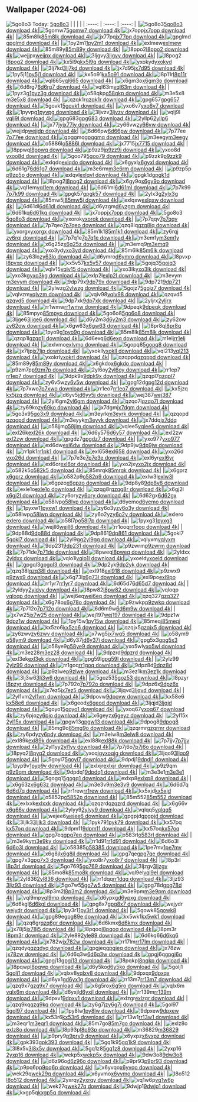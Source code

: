 ## Wallpaper (2024-06)
![5go8o3](https://w.wallhaven.cc/full/5g/wallhaven-5go8o3.png) Today: [5go8o3](https://th.wallhaven.cc/small/5g/5go8o3.jpg)
|      |      |      |
| :----: | :----: | :----: |
|![5go8o3](https://th.wallhaven.cc/small/5g/5go8o3.jpg)[5go8o3 download 4k](https://wallhaven.cc/w/5go8o3)|![5gomw7](https://th.wallhaven.cc/small/5g/5gomw7.jpg)[5gomw7 download 4k](https://wallhaven.cc/w/5gomw7)|![jx7opp](https://th.wallhaven.cc/small/jx/jx7opp.jpg)[jx7opp download 4k](https://wallhaven.cc/w/jx7opp)|
|![85m8lk](https://th.wallhaven.cc/small/85/85m8lk.jpg)[85m8lk download 4k](https://wallhaven.cc/w/85m8lk)|![jx77pq](https://th.wallhaven.cc/small/jx/jx77pq.jpg)[jx77pq download 4k](https://wallhaven.cc/w/jx77pq)|![gpglmd](https://th.wallhaven.cc/small/gp/gpglmd.jpg)[gpglmd download 4k](https://wallhaven.cc/w/gpglmd)|
|![1py2m1](https://th.wallhaven.cc/small/1p/1py2m1.jpg)[1py2m1 download 4k](https://wallhaven.cc/w/1py2m1)|![exlmew](https://th.wallhaven.cc/small/ex/exlmew.jpg)[exlmew download 4k](https://wallhaven.cc/w/exlmew)|![85m89y](https://th.wallhaven.cc/small/85/85m89y.jpg)[85m89y download 4k](https://wallhaven.cc/w/85m89y)|
|![l8ppo2](https://th.wallhaven.cc/small/l8/l8ppo2.jpg)[l8ppo2 download 4k](https://wallhaven.cc/w/l8ppo2)|![wejjpx](https://th.wallhaven.cc/small/we/wejjpx.jpg)[wejjpx download 4k](https://wallhaven.cc/w/wejjpx)|![3ljgvy](https://th.wallhaven.cc/small/3l/3ljgvy.jpg)[3ljgvy download 4k](https://wallhaven.cc/w/3ljgvy)|
|![l8pog2](https://th.wallhaven.cc/small/l8/l8pog2.jpg)[l8pog2 download 4k](https://wallhaven.cc/w/l8pog2)|![kx5l9q](https://th.wallhaven.cc/small/kx/kx5l9q.jpg)[kx5l9q download 4k](https://wallhaven.cc/w/kx5l9q)|![yxokyd](https://th.wallhaven.cc/small/yx/yxokyd.jpg)[yxokyd download 4k](https://wallhaven.cc/w/yxokyd)|
|![3lj7kd](https://th.wallhaven.cc/small/3l/3lj7kd.jpg)[3lj7kd download 4k](https://wallhaven.cc/w/3lj7kd)|![jx7d95](https://th.wallhaven.cc/small/jx/jx7d95.jpg)[jx7d95 download 4k](https://wallhaven.cc/w/jx7d95)|![1py5j1](https://th.wallhaven.cc/small/1p/1py5j1.jpg)[1py5j1 download 4k](https://wallhaven.cc/w/1py5j1)|
|![kx5o91](https://th.wallhaven.cc/small/kx/kx5o91.jpg)[kx5o91 download 4k](https://wallhaven.cc/w/kx5o91)|![l8p11r](https://th.wallhaven.cc/small/l8/l8p11r.jpg)[l8p11r download 4k](https://wallhaven.cc/w/l8p11r)|![vql665](https://th.wallhaven.cc/small/vq/vql665.jpg)[vql665 download 4k](https://wallhaven.cc/w/vql665)|
|![x6gm3o](https://th.wallhaven.cc/small/x6/x6gm3o.jpg)[x6gm3o download 4k](https://wallhaven.cc/w/x6gm3o)|![6d6rg7](https://th.wallhaven.cc/small/6d/6d6rg7.jpg)[6d6rg7 download 4k](https://wallhaven.cc/w/6d6rg7)|![vql63m](https://th.wallhaven.cc/small/vq/vql63m.jpg)[vql63m download 4k](https://wallhaven.cc/w/vql63m)|
|![1pyz3g](https://th.wallhaven.cc/small/1p/1pyz3g.jpg)[1pyz3g download 4k](https://wallhaven.cc/w/1pyz3g)|![o58qkp](https://th.wallhaven.cc/small/o5/o58qkp.jpg)[o58qkp download 4k](https://wallhaven.cc/w/o58qkp)|![m3e5x8](https://th.wallhaven.cc/small/m3/m3e5x8.jpg)[m3e5x8 download 4k](https://wallhaven.cc/w/m3e5x8)|
|![qzqk1r](https://th.wallhaven.cc/small/qz/qzqk1r.jpg)[qzqk1r download 4k](https://wallhaven.cc/w/qzqk1r)|![gpg657](https://th.wallhaven.cc/small/gp/gpg657.jpg)[gpg657 download 4k](https://wallhaven.cc/w/gpg657)|![5govk1](https://th.wallhaven.cc/small/5g/5govk1.jpg)[5govk1 download 4k](https://wallhaven.cc/w/5govk1)|
|![yxo6v7](https://th.wallhaven.cc/small/yx/yxo6v7.jpg)[yxo6v7 download 4k](https://wallhaven.cc/w/yxo6v7)|![1pyvpg](https://th.wallhaven.cc/small/1p/1pyvpg.jpg)[1pyvpg download 4k](https://wallhaven.cc/w/1pyvpg)|![3ljvzv](https://th.wallhaven.cc/small/3l/3ljvzv.jpg)[3ljvzv download 4k](https://wallhaven.cc/w/3ljvzv)|
|![vqlj9l](https://th.wallhaven.cc/small/vq/vqlj9l.jpg)[vqlj9l download 4k](https://wallhaven.cc/w/vqlj9l)|![gpg683](https://th.wallhaven.cc/small/gp/gpg683.jpg)[gpg683 download 4k](https://wallhaven.cc/w/gpg683)|![2yllp6](https://th.wallhaven.cc/small/2y/2yllp6.jpg)[2yllp6 download 4k](https://wallhaven.cc/w/2yllp6)|
|![jx77jy](https://th.wallhaven.cc/small/jx/jx77jy.jpg)[jx77jy download 4k](https://wallhaven.cc/w/jx77jy)|![zy66vw](https://th.wallhaven.cc/small/zy/zy66vw.jpg)[zy66vw download 4k](https://wallhaven.cc/w/zy66vw)|![wejjdp](https://th.wallhaven.cc/small/we/wejjdp.jpg)[wejjdp download 4k](https://wallhaven.cc/w/wejjdp)|
|![6d66pw](https://th.wallhaven.cc/small/6d/6d66pw.jpg)[6d66pw download 4k](https://wallhaven.cc/w/6d66pw)|![7p77ee](https://th.wallhaven.cc/small/7p/7p77ee.jpg)[7p77ee download 4k](https://wallhaven.cc/w/7p77ee)|![gpggmq](https://th.wallhaven.cc/small/gp/gpggmq.jpg)[gpggmq download 4k](https://wallhaven.cc/w/gpggmq)|
|![m3eegy](https://th.wallhaven.cc/small/m3/m3eegy.jpg)[m3eegy download 4k](https://wallhaven.cc/w/m3eegy)|![o5886l](https://th.wallhaven.cc/small/o5/o5886l.jpg)[o5886l download 4k](https://wallhaven.cc/w/o5886l)|![jx7715](https://th.wallhaven.cc/small/jx/jx7715.jpg)[jx7715 download 4k](https://wallhaven.cc/w/jx7715)|
|![l8ppwq](https://th.wallhaven.cc/small/l8/l8ppwq.jpg)[l8ppwq download 4k](https://wallhaven.cc/w/l8ppwq)|![p9zz9j](https://th.wallhaven.cc/small/p9/p9zz9j.jpg)[p9zz9j download 4k](https://wallhaven.cc/w/p9zz9j)|![yxoo8d](https://th.wallhaven.cc/small/yx/yxoo8d.jpg)[yxoo8d download 4k](https://wallhaven.cc/w/yxoo8d)|
|![5goo79](https://th.wallhaven.cc/small/5g/5goo79.jpg)[5goo79 download 4k](https://wallhaven.cc/w/5goo79)|![p9zzk9](https://th.wallhaven.cc/small/p9/p9zzk9.jpg)[p9zzk9 download 4k](https://wallhaven.cc/w/p9zzk9)|![exlqdo](https://th.wallhaven.cc/small/ex/exlqdo.jpg)[exlqdo download 4k](https://wallhaven.cc/w/exlqdo)|
|![x6gyxl](https://th.wallhaven.cc/small/x6/x6gyxl.jpg)[x6gyxl download 4k](https://wallhaven.cc/w/x6gyxl)|![6d61g7](https://th.wallhaven.cc/small/6d/6d61g7.jpg)[6d61g7 download 4k](https://wallhaven.cc/w/6d61g7)|![m3e6rm](https://th.wallhaven.cc/small/m3/m3e6rm.jpg)[m3e6rm download 4k](https://wallhaven.cc/w/m3e6rm)|
|![p9zp5p](https://th.wallhaven.cc/small/p9/p9zp5p.jpg)[p9zp5p download 4k](https://wallhaven.cc/w/p9zp5p)|![exlqvl](https://th.wallhaven.cc/small/ex/exlqvl.jpg)[exlqvl download 4k](https://wallhaven.cc/w/exlqvl)|![gpgk1d](https://th.wallhaven.cc/small/gp/gpgk1d.jpg)[gpgk1d download 4k](https://wallhaven.cc/w/gpgk1d)|
|![l8pog2](https://th.wallhaven.cc/small/l8/l8pog2.jpg)[l8pog2 download 4k](https://wallhaven.cc/w/l8pog2)|![x6gy9o](https://th.wallhaven.cc/small/x6/x6gy9o.jpg)[x6gy9o download 4k](https://wallhaven.cc/w/x6gy9o)|![vql1em](https://th.wallhaven.cc/small/vq/vql1em.jpg)[vql1em download 4k](https://wallhaven.cc/w/vql1em)|
|![6d61ml](https://th.wallhaven.cc/small/6d/6d61ml.jpg)[6d61ml download 4k](https://wallhaven.cc/w/6d61ml)|![7p7k99](https://th.wallhaven.cc/small/7p/7p7k99.jpg)[7p7k99 download 4k](https://wallhaven.cc/w/7p7k99)|![gpgk57](https://th.wallhaven.cc/small/gp/gpgk57.jpg)[gpgk57 download 4k](https://wallhaven.cc/w/gpgk57)|
|![2ylx3g](https://th.wallhaven.cc/small/2y/2ylx3g.jpg)[2ylx3g download 4k](https://wallhaven.cc/w/2ylx3g)|![85mw5j](https://th.wallhaven.cc/small/85/85mw5j.jpg)[85mw5j download 4k](https://wallhaven.cc/w/85mw5j)|![exlqxw](https://th.wallhaven.cc/small/ex/exlqxw.jpg)[exlqxw download 4k](https://wallhaven.cc/w/exlqxw)|
|![6d61dl](https://th.wallhaven.cc/small/6d/6d61dl.jpg)[6d61dl download 4k](https://wallhaven.cc/w/6d61dl)|![d6yzgm](https://th.wallhaven.cc/small/d6/d6yzgm.jpg)[d6yzgm download 4k](https://wallhaven.cc/w/d6yzgm)|![6d61kq](https://th.wallhaven.cc/small/6d/6d61kq.jpg)[6d61kq download 4k](https://wallhaven.cc/w/6d61kq)|
|![jx7opp](https://th.wallhaven.cc/small/jx/jx7opp.jpg)[jx7opp download 4k](https://wallhaven.cc/w/jx7opp)|![5go8o3](https://th.wallhaven.cc/small/5g/5go8o3.jpg)[5go8o3 download 4k](https://wallhaven.cc/w/5go8o3)|![yxorok](https://th.wallhaven.cc/small/yx/yxorok.jpg)[yxorok download 4k](https://wallhaven.cc/w/yxorok)|
|![7p7qqv](https://th.wallhaven.cc/small/7p/7p7qqv.jpg)[7p7qqv download 4k](https://wallhaven.cc/w/7p7qqv)|![7p7qeo](https://th.wallhaven.cc/small/7p/7p7qeo.jpg)[7p7qeo download 4k](https://wallhaven.cc/w/7p7qeo)|![qzq8lq](https://th.wallhaven.cc/small/qz/qzq8lq.jpg)[qzq8lq download 4k](https://wallhaven.cc/w/qzq8lq)|
|![yxorgx](https://th.wallhaven.cc/small/yx/yxorgx.jpg)[yxorgx download 4k](https://wallhaven.cc/w/yxorgx)|![85m1k1](https://th.wallhaven.cc/small/85/85m1k1.jpg)[85m1k1 download 4k](https://wallhaven.cc/w/85m1k1)|![zy6rqj](https://th.wallhaven.cc/small/zy/zy6rqj.jpg)[zy6rqj download 4k](https://wallhaven.cc/w/zy6rqj)|
|![7p7q1e](https://th.wallhaven.cc/small/7p/7p7q1e.jpg)[7p7q1e download 4k](https://wallhaven.cc/w/7p7q1e)|![m3em1y](https://th.wallhaven.cc/small/m3/m3em1y.jpg)[m3em1y download 4k](https://wallhaven.cc/w/m3em1y)|![x6g25z](https://th.wallhaven.cc/small/x6/x6g25z.jpg)[x6g25z download 4k](https://wallhaven.cc/w/x6g25z)|
|![m3emq9](https://th.wallhaven.cc/small/m3/m3emq9.jpg)[m3emq9 download 4k](https://wallhaven.cc/w/m3emq9)|![yxo3yd](https://th.wallhaven.cc/small/yx/yxo3yd.jpg)[yxo3yd download 4k](https://wallhaven.cc/w/yxo3yd)|![85m6lk](https://th.wallhaven.cc/small/85/85m6lk.jpg)[85m6lk download 4k](https://wallhaven.cc/w/85m6lk)|
|![zy63lo](https://th.wallhaven.cc/small/zy/zy63lo.jpg)[zy63lo download 4k](https://wallhaven.cc/w/zy63lo)|![d6ymro](https://th.wallhaven.cc/small/d6/d6ymro.jpg)[d6ymro download 4k](https://wallhaven.cc/w/d6ymro)|![l8pvxp](https://th.wallhaven.cc/small/l8/l8pvxp.jpg)[l8pvxp download 4k](https://wallhaven.cc/w/l8pvxp)|
|![kx5v57](https://th.wallhaven.cc/small/kx/kx5v57.jpg)[kx5v57 download 4k](https://wallhaven.cc/w/kx5v57)|![5gojq3](https://th.wallhaven.cc/small/5g/5gojq3.jpg)[5gojq3 download 4k](https://wallhaven.cc/w/5gojq3)|![vqlv15](https://th.wallhaven.cc/small/vq/vqlv15.jpg)[vqlv15 download 4k](https://wallhaven.cc/w/vqlv15)|
|![yxo3lk](https://th.wallhaven.cc/small/yx/yxo3lk.jpg)[yxo3lk download 4k](https://wallhaven.cc/w/yxo3lk)|![yxo3kg](https://th.wallhaven.cc/small/yx/yxo3kg.jpg)[yxo3kg download 4k](https://wallhaven.cc/w/yxo3kg)|![exlp2l](https://th.wallhaven.cc/small/ex/exlp2l.jpg)[exlp2l download 4k](https://wallhaven.cc/w/exlp2l)|
|![m3evym](https://th.wallhaven.cc/small/m3/m3evym.jpg)[m3evym download 4k](https://wallhaven.cc/w/m3evym)|![9dp79x](https://th.wallhaven.cc/small/9d/9dp79x.jpg)[9dp79x download 4k](https://wallhaven.cc/w/9dp79x)|![9dp721](https://th.wallhaven.cc/small/9d/9dp721.jpg)[9dp721 download 4k](https://wallhaven.cc/w/9dp721)|
|![2ylwzg](https://th.wallhaven.cc/small/2y/2ylwzg.jpg)[2ylwzg download 4k](https://wallhaven.cc/w/2ylwzg)|![5gojz7](https://th.wallhaven.cc/small/5g/5gojz7.jpg)[5gojz7 download 4k](https://wallhaven.cc/w/5gojz7)|![vqlvzm](https://th.wallhaven.cc/small/vq/vqlvzm.jpg)[vqlvzm download 4k](https://wallhaven.cc/w/vqlvzm)|
|![vqlv98](https://th.wallhaven.cc/small/vq/vqlv98.jpg)[vqlv98 download 4k](https://wallhaven.cc/w/vqlv98)|![qzqvd5](https://th.wallhaven.cc/small/qz/qzqvd5.jpg)[qzqvd5 download 4k](https://wallhaven.cc/w/qzqvd5)|![9dp7xk](https://th.wallhaven.cc/small/9d/9dp7xk.jpg)[9dp7xk download 4k](https://wallhaven.cc/w/9dp7xk)|
|![2yljrx](https://th.wallhaven.cc/small/2y/2yljrx.jpg)[2yljrx download 4k](https://wallhaven.cc/w/2yljrx)|![rr1wmw](https://th.wallhaven.cc/small/rr/rr1wmw.jpg)[rr1wmw download 4k](https://wallhaven.cc/w/rr1wmw)|![9dpeqk](https://th.wallhaven.cc/small/9d/9dpeqk.jpg)[9dpeqk download 4k](https://wallhaven.cc/w/9dpeqk)|
|![85mpyo](https://th.wallhaven.cc/small/85/85mpyo.jpg)[85mpyo download 4k](https://wallhaven.cc/w/85mpyo)|![5go6o8](https://th.wallhaven.cc/small/5g/5go6o8.jpg)[5go6o8 download 4k](https://wallhaven.cc/w/5go6o8)|![3ljge6](https://th.wallhaven.cc/small/3l/3ljge6.jpg)[3ljge6 download 4k](https://wallhaven.cc/w/3ljge6)|
|![d6y2m3](https://th.wallhaven.cc/small/d6/d6y2m3.jpg)[d6y2m3 download 4k](https://wallhaven.cc/w/d6y2m3)|![zy62ow](https://th.wallhaven.cc/small/zy/zy62ow.jpg)[zy62ow download 4k](https://wallhaven.cc/w/zy62ow)|![x6gw63](https://th.wallhaven.cc/small/x6/x6gw63.jpg)[x6gw63 download 4k](https://wallhaven.cc/w/x6gw63)|
|![l8pr8q](https://th.wallhaven.cc/small/l8/l8pr8q.jpg)[l8pr8q download 4k](https://wallhaven.cc/w/l8pr8q)|![1pyo9g](https://th.wallhaven.cc/small/1p/1pyo9g.jpg)[1pyo9g download 4k](https://wallhaven.cc/w/1pyo9g)|![85m8lk](https://th.wallhaven.cc/small/85/85m8lk.jpg)[85m8lk download 4k](https://wallhaven.cc/w/85m8lk)|
|![qzqp1l](https://th.wallhaven.cc/small/qz/qzqp1l.jpg)[qzqp1l download 4k](https://wallhaven.cc/w/qzqp1l)|![6d6exq](https://th.wallhaven.cc/small/6d/6d6exq.jpg)[6d6exq download 4k](https://wallhaven.cc/w/6d6exq)|![rr1elj](https://th.wallhaven.cc/small/rr/rr1elj.jpg)[rr1elj download 4k](https://wallhaven.cc/w/rr1elj)|
|![exlvmo](https://th.wallhaven.cc/small/ex/exlvmo.jpg)[exlvmo download 4k](https://wallhaven.cc/w/exlvmo)|![5gopq8](https://th.wallhaven.cc/small/5g/5gopq8.jpg)[5gopq8 download 4k](https://wallhaven.cc/w/5gopq8)|![jx7ljp](https://th.wallhaven.cc/small/jx/jx7ljp.jpg)[jx7ljp download 4k](https://wallhaven.cc/w/jx7ljp)|
|![yxokll](https://th.wallhaven.cc/small/yx/yxokll.jpg)[yxokll download 4k](https://wallhaven.cc/w/yxokll)|![vql213](https://th.wallhaven.cc/small/vq/vql213.jpg)[vql213 download 4k](https://wallhaven.cc/w/vql213)|![yxokrl](https://th.wallhaven.cc/small/yx/yxokrl.jpg)[yxokrl download 4k](https://wallhaven.cc/w/yxokrl)|
|![qzqppd](https://th.wallhaven.cc/small/qz/qzqppd.jpg)[qzqppd download 4k](https://wallhaven.cc/w/qzqppd)|![85m89y](https://th.wallhaven.cc/small/85/85m89y.jpg)[85m89y download 4k](https://wallhaven.cc/w/85m89y)|![x6gkdo](https://th.wallhaven.cc/small/x6/x6gkdo.jpg)[x6gkdo download 4k](https://wallhaven.cc/w/x6gkdo)|
|![p9zm7p](https://th.wallhaven.cc/small/p9/p9zm7p.jpg)[p9zm7p download 4k](https://wallhaven.cc/w/p9zm7p)|![2yl6oy](https://th.wallhaven.cc/small/2y/2yl6oy.jpg)[2yl6oy download 4k](https://wallhaven.cc/w/2yl6oy)|![rr1ep7](https://th.wallhaven.cc/small/rr/rr1ep7.jpg)[rr1ep7 download 4k](https://wallhaven.cc/w/rr1ep7)|
|![9dpk9x](https://th.wallhaven.cc/small/9d/9dpk9x.jpg)[9dpk9x download 4k](https://wallhaven.cc/w/9dpk9x)|![qzqpl7](https://th.wallhaven.cc/small/qz/qzqpl7.jpg)[qzqpl7 download 4k](https://wallhaven.cc/w/qzqpl7)|![zy6v5w](https://th.wallhaven.cc/small/zy/zy6v5w.jpg)[zy6v5w download 4k](https://wallhaven.cc/w/zy6v5w)|
|![gpg12d](https://th.wallhaven.cc/small/gp/gpg12d.jpg)[gpg12d download 4k](https://wallhaven.cc/w/gpg12d)|![7p7xwo](https://th.wallhaven.cc/small/7p/7p7xwo.jpg)[7p7xwo download 4k](https://wallhaven.cc/w/7p7xwo)|![rr1eo7](https://th.wallhaven.cc/small/rr/rr1eo7.jpg)[rr1eo7 download 4k](https://wallhaven.cc/w/rr1eo7)|
|![kx5jzq](https://th.wallhaven.cc/small/kx/kx5jzq.jpg)[kx5jzq download 4k](https://wallhaven.cc/w/kx5jzq)|![d6yv5j](https://th.wallhaven.cc/small/d6/d6yv5j.jpg)[d6yv5j download 4k](https://wallhaven.cc/w/d6yv5j)|![wej387](https://th.wallhaven.cc/small/we/wej387.jpg)[wej387 download 4k](https://wallhaven.cc/w/wej387)|
|![2yl6gm](https://th.wallhaven.cc/small/2y/2yl6gm.jpg)[2yl6gm download 4k](https://wallhaven.cc/w/2yl6gm)|![qzqo7l](https://th.wallhaven.cc/small/qz/qzqo7l.jpg)[qzqo7l download 4k](https://wallhaven.cc/w/qzqo7l)|![zy69ko](https://th.wallhaven.cc/small/zy/zy69ko.jpg)[zy69ko download 4k](https://wallhaven.cc/w/zy69ko)|
|![jx7dgm](https://th.wallhaven.cc/small/jx/jx7dgm.jpg)[jx7dgm download 4k](https://wallhaven.cc/w/jx7dgm)|![5go3x9](https://th.wallhaven.cc/small/5g/5go3x9.jpg)[5go3x9 download 4k](https://wallhaven.cc/w/5go3x9)|![m3eyrk](https://th.wallhaven.cc/small/m3/m3eyrk.jpg)[m3eyrk download 4k](https://wallhaven.cc/w/m3eyrk)|
|![qzqopd](https://th.wallhaven.cc/small/qz/qzqopd.jpg)[qzqopd download 4k](https://wallhaven.cc/w/qzqopd)|![m3eyyk](https://th.wallhaven.cc/small/m3/m3eyyk.jpg)[m3eyyk download 4k](https://wallhaven.cc/w/m3eyyk)|![jx7ddq](https://th.wallhaven.cc/small/jx/jx7ddq.jpg)[jx7ddq download 4k](https://wallhaven.cc/w/jx7ddq)|
|![o58jjm](https://th.wallhaven.cc/small/o5/o58jjm.jpg)[o58jjm download 4k](https://wallhaven.cc/w/o58jjm)|![vqlee5](https://th.wallhaven.cc/small/vq/vqlee5.jpg)[vqlee5 download 4k](https://wallhaven.cc/w/vqlee5)|![exl26k](https://th.wallhaven.cc/small/ex/exl26k.jpg)[exl26k download 4k](https://wallhaven.cc/w/exl26k)|
|![6d6y57](https://th.wallhaven.cc/small/6d/6d6y57.jpg)[6d6y57 download 4k](https://wallhaven.cc/w/6d6y57)|![exl2zw](https://th.wallhaven.cc/small/ex/exl2zw.jpg)[exl2zw download 4k](https://wallhaven.cc/w/exl2zw)|![gpgdz7](https://th.wallhaven.cc/small/gp/gpgdz7.jpg)[gpgdz7 download 4k](https://wallhaven.cc/w/gpgdz7)|
|![yxo977](https://th.wallhaven.cc/small/yx/yxo977.jpg)[yxo977 download 4k](https://wallhaven.cc/w/yxo977)|![exl6dw](https://th.wallhaven.cc/small/ex/exl6dw.jpg)[exl6dw download 4k](https://wallhaven.cc/w/exl6dw)|![9dp9jw](https://th.wallhaven.cc/small/9d/9dp9jw.jpg)[9dp9jw download 4k](https://wallhaven.cc/w/9dp9jw)|
|![rr1pk1](https://th.wallhaven.cc/small/rr/rr1pk1.jpg)[rr1pk1 download 4k](https://wallhaven.cc/w/rr1pk1)|![exl658](https://th.wallhaven.cc/small/ex/exl658.jpg)[exl658 download 4k](https://wallhaven.cc/w/exl658)|![yxo26d](https://th.wallhaven.cc/small/yx/yxo26d.jpg)[yxo26d download 4k](https://wallhaven.cc/w/yxo26d)|
|![7p7e3e](https://th.wallhaven.cc/small/7p/7p7e3e.jpg)[7p7e3e download 4k](https://wallhaven.cc/w/7p7e3e)|![exl6yr](https://th.wallhaven.cc/small/ex/exl6yr.jpg)[exl6yr download 4k](https://wallhaven.cc/w/exl6yr)|![exl6or](https://th.wallhaven.cc/small/ex/exl6or.jpg)[exl6or download 4k](https://wallhaven.cc/w/exl6or)|
|![yxo2jx](https://th.wallhaven.cc/small/yx/yxo2jx.jpg)[yxo2jx download 4k](https://wallhaven.cc/w/yxo2jx)|![o582k5](https://th.wallhaven.cc/small/o5/o582k5.jpg)[o582k5 download 4k](https://wallhaven.cc/w/o582k5)|![85mrqk](https://th.wallhaven.cc/small/85/85mrqk.jpg)[85mrqk download 4k](https://wallhaven.cc/w/85mrqk)|
|![x6gprz](https://th.wallhaven.cc/small/x6/x6gprz.jpg)[x6gprz download 4k](https://wallhaven.cc/w/x6gprz)|![o582p9](https://th.wallhaven.cc/small/o5/o582p9.jpg)[o582p9 download 4k](https://wallhaven.cc/w/o582p9)|![exlw3l](https://th.wallhaven.cc/small/ex/exlw3l.jpg)[exlw3l download 4k](https://wallhaven.cc/w/exlw3l)|
|![x6gpzo](https://th.wallhaven.cc/small/x6/x6gpzo.jpg)[x6gpzo download 4k](https://wallhaven.cc/w/x6gpzo)|![9dp8y8](https://th.wallhaven.cc/small/9d/9dp8y8.jpg)[9dp8y8 download 4k](https://wallhaven.cc/w/9dp8y8)|![exle1o](https://th.wallhaven.cc/small/ex/exle1o.jpg)[exle1o download 4k](https://wallhaven.cc/w/exle1o)|
|![qzqg8r](https://th.wallhaven.cc/small/qz/qzqg8r.jpg)[qzqg8r download 4k](https://wallhaven.cc/w/qzqg8r)|![x6gj2l](https://th.wallhaven.cc/small/x6/x6gj2l.jpg)[x6gj2l download 4k](https://wallhaven.cc/w/x6gj2l)|![zy6ory](https://th.wallhaven.cc/small/zy/zy6ory.jpg)[zy6ory download 4k](https://wallhaven.cc/w/zy6ory)|
|![6d62gx](https://th.wallhaven.cc/small/6d/6d62gx.jpg)[6d62gx download 4k](https://wallhaven.cc/w/6d62gx)|![o58lvp](https://th.wallhaven.cc/small/o5/o58lvp.jpg)[o58lvp download 4k](https://wallhaven.cc/w/o58lvp)|![d6yemo](https://th.wallhaven.cc/small/d6/d6yemo.jpg)[d6yemo download 4k](https://wallhaven.cc/w/d6yemo)|
|![1pyxw1](https://th.wallhaven.cc/small/1p/1pyxw1.jpg)[1pyxw1 download 4k](https://wallhaven.cc/w/1pyxw1)|![zy6o3y](https://th.wallhaven.cc/small/zy/zy6o3y.jpg)[zy6o3y download 4k](https://wallhaven.cc/w/zy6o3y)|![o58lwp](https://th.wallhaven.cc/small/o5/o58lwp.jpg)[o58lwp download 4k](https://wallhaven.cc/w/o58lwp)|
|![zy6o2y](https://th.wallhaven.cc/small/zy/zy6o2y.jpg)[zy6o2y download 4k](https://wallhaven.cc/w/zy6o2y)|![exlero](https://th.wallhaven.cc/small/ex/exlero.jpg)[exlero download 4k](https://wallhaven.cc/w/exlero)|![o58l7p](https://th.wallhaven.cc/small/o5/o58l7p.jpg)[o58l7p download 4k](https://wallhaven.cc/w/o58l7p)|
|![1pyxg3](https://th.wallhaven.cc/small/1p/1pyxg3.jpg)[1pyxg3 download 4k](https://wallhaven.cc/w/1pyxg3)|![wejll6](https://th.wallhaven.cc/small/we/wejll6.jpg)[wejll6 download 4k](https://wallhaven.cc/w/wejll6)|![rr1ooq](https://th.wallhaven.cc/small/rr/rr1ooq.jpg)[rr1ooq download 4k](https://wallhaven.cc/w/rr1ooq)|
|![9dp88d](https://th.wallhaven.cc/small/9d/9dp88d.jpg)[9dp88d download 4k](https://wallhaven.cc/w/9dp88d)|![9dp861](https://th.wallhaven.cc/small/9d/9dp861.jpg)[9dp861 download 4k](https://wallhaven.cc/w/9dp861)|![5gokl7](https://th.wallhaven.cc/small/5g/5gokl7.jpg)[5gokl7 download 4k](https://wallhaven.cc/w/5gokl7)|
|![2yl9gg](https://th.wallhaven.cc/small/2y/2yl9gg.jpg)[2yl9gg download 4k](https://wallhaven.cc/w/2yl9gg)|![vqlyxm](https://th.wallhaven.cc/small/vq/vqlyxm.jpg)[vqlyxm download 4k](https://wallhaven.cc/w/vqlyxm)|![9dp231](https://th.wallhaven.cc/small/9d/9dp231.jpg)[9dp231 download 4k](https://wallhaven.cc/w/9dp231)|
|![p9zwrm](https://th.wallhaven.cc/small/p9/p9zwrm.jpg)[p9zwrm download 4k](https://wallhaven.cc/w/p9zwrm)|![7p71de](https://th.wallhaven.cc/small/7p/7p71de.jpg)[7p71de download 4k](https://wallhaven.cc/w/7p71de)|![l8pweq](https://th.wallhaven.cc/small/l8/l8pweq.jpg)[l8pweq download 4k](https://wallhaven.cc/w/l8pweq)|
|![2yldxx](https://th.wallhaven.cc/small/2y/2yldxx.jpg)[2yldxx download 4k](https://wallhaven.cc/w/2yldxx)|![vqlo1l](https://th.wallhaven.cc/small/vq/vqlo1l.jpg)[vqlo1l download 4k](https://wallhaven.cc/w/vqlo1l)|![yxoeld](https://th.wallhaven.cc/small/yx/yxoeld.jpg)[yxoeld download 4k](https://wallhaven.cc/w/yxoeld)|
|![gpgql3](https://th.wallhaven.cc/small/gp/gpgql3.jpg)[gpgql3 download 4k](https://wallhaven.cc/w/gpgql3)|![9dp2yk](https://th.wallhaven.cc/small/9d/9dp2yk.jpg)[9dp2yk download 4k](https://wallhaven.cc/w/9dp2yk)|![qzq38l](https://th.wallhaven.cc/small/qz/qzq38l.jpg)[qzq38l download 4k](https://wallhaven.cc/w/qzq38l)|
|![exl918](https://th.wallhaven.cc/small/ex/exl918.jpg)[exl918 download 4k](https://wallhaven.cc/w/exl918)|![p9zwx9](https://th.wallhaven.cc/small/p9/p9zwx9.jpg)[p9zwx9 download 4k](https://wallhaven.cc/w/p9zwx9)|![x6g73l](https://th.wallhaven.cc/small/x6/x6g73l.jpg)[x6g73l download 4k](https://wallhaven.cc/w/x6g73l)|
|![exl9po](https://th.wallhaven.cc/small/ex/exl9po.jpg)[exl9po download 4k](https://wallhaven.cc/w/exl9po)|![rr1yr7](https://th.wallhaven.cc/small/rr/rr1yr7.jpg)[rr1yr7 download 4k](https://wallhaven.cc/w/rr1yr7)|![6d65d7](https://th.wallhaven.cc/small/6d/6d65d7.jpg)[6d65d7 download 4k](https://wallhaven.cc/w/6d65d7)|
|![2yldyy](https://th.wallhaven.cc/small/2y/2yldyy.jpg)[2yldyy download 4k](https://wallhaven.cc/w/2yldyy)|![l8pw82](https://th.wallhaven.cc/small/l8/l8pw82.jpg)[l8pw82 download 4k](https://wallhaven.cc/w/l8pw82)|![vqloqp](https://th.wallhaven.cc/small/vq/vqloqp.jpg)[vqloqp download 4k](https://wallhaven.cc/w/vqloqp)|
|![wej6eq](https://th.wallhaven.cc/small/we/wej6eq.jpg)[wej6eq download 4k](https://wallhaven.cc/w/wej6eq)|![qzq327](https://th.wallhaven.cc/small/qz/qzq327.jpg)[qzq327 download 4k](https://wallhaven.cc/w/qzq327)|![x6g78o](https://th.wallhaven.cc/small/x6/x6g78o.jpg)[x6g78o download 4k](https://wallhaven.cc/w/x6g78o)|
|![p9zwkp](https://th.wallhaven.cc/small/p9/p9zwkp.jpg)[p9zwkp download 4k](https://wallhaven.cc/w/p9zwkp)|![7p712o](https://th.wallhaven.cc/small/7p/7p712o.jpg)[7p712o download 4k](https://wallhaven.cc/w/7p712o)|![6d6m9w](https://th.wallhaven.cc/small/6d/6d6m9w.jpg)[6d6m9w download 4k](https://wallhaven.cc/w/6d6m9w)|
|![jx7w25](https://th.wallhaven.cc/small/jx/jx7w25.jpg)[jx7w25 download 4k](https://wallhaven.cc/w/jx7w25)|![wej197](https://th.wallhaven.cc/small/we/wej197.jpg)[wej197 download 4k](https://wallhaven.cc/w/wej197)|![9dpz1w](https://th.wallhaven.cc/small/9d/9dpz1w.jpg)[9dpz1w download 4k](https://wallhaven.cc/w/9dpz1w)|
|![1py15w](https://th.wallhaven.cc/small/1p/1py15w.jpg)[1py15w download 4k](https://wallhaven.cc/w/1py15w)|![85meqj](https://th.wallhaven.cc/small/85/85meqj.jpg)[85meqj download 4k](https://wallhaven.cc/w/85meqj)|![kx5zo6](https://th.wallhaven.cc/small/kx/kx5zo6.jpg)[kx5zo6 download 4k](https://wallhaven.cc/w/kx5zo6)|
|![qzqjx5](https://th.wallhaven.cc/small/qz/qzqjx5.jpg)[qzqjx5 download 4k](https://wallhaven.cc/w/qzqjx5)|![zy6zwv](https://th.wallhaven.cc/small/zy/zy6zwv.jpg)[zy6zwv download 4k](https://wallhaven.cc/w/zy6zwv)|![jx7wg5](https://th.wallhaven.cc/small/jx/jx7wg5.jpg)[jx7wg5 download 4k](https://wallhaven.cc/w/jx7wg5)|
|![o58ym9](https://th.wallhaven.cc/small/o5/o58ym9.jpg)[o58ym9 download 4k](https://wallhaven.cc/w/o58ym9)|![d6y37j](https://th.wallhaven.cc/small/d6/d6y37j.jpg)[d6y37j download 4k](https://wallhaven.cc/w/d6y37j)|![gpg5x3](https://th.wallhaven.cc/small/gp/gpg5x3.jpg)[gpg5x3 download 4k](https://wallhaven.cc/w/gpg5x3)|
|![o58ye9](https://th.wallhaven.cc/small/o5/o58ye9.jpg)[o58ye9 download 4k](https://wallhaven.cc/w/o58ye9)|![yxo5wl](https://th.wallhaven.cc/small/yx/yxo5wl.jpg)[yxo5wl download 4k](https://wallhaven.cc/w/yxo5wl)|![m3ez28](https://th.wallhaven.cc/small/m3/m3ez28.jpg)[m3ez28 download 4k](https://wallhaven.cc/w/m3ez28)|
|![9dpzrd](https://th.wallhaven.cc/small/9d/9dpzrd.jpg)[9dpzrd download 4k](https://wallhaven.cc/w/9dpzrd)|![exl3ek](https://th.wallhaven.cc/small/ex/exl3ek.jpg)[exl3ek download 4k](https://wallhaven.cc/w/exl3ek)|![gpg59l](https://th.wallhaven.cc/small/gp/gpg59l.jpg)[gpg59l download 4k](https://wallhaven.cc/w/gpg59l)|
|![2ylz99](https://th.wallhaven.cc/small/2y/2ylz99.jpg)[2ylz99 download 4k](https://wallhaven.cc/w/2ylz99)|![rr1goq](https://th.wallhaven.cc/small/rr/rr1goq.jpg)[rr1goq download 4k](https://wallhaven.cc/w/rr1goq)|![9dpz8d](https://th.wallhaven.cc/small/9d/9dpz8d.jpg)[9dpz8d download 4k](https://wallhaven.cc/w/9dpz8d)|
|![p9zlwe](https://th.wallhaven.cc/small/p9/p9zlwe.jpg)[p9zlwe download 4k](https://wallhaven.cc/w/p9zlwe)|![m3ez1k](https://th.wallhaven.cc/small/m3/m3ez1k.jpg)[m3ez1k download 4k](https://wallhaven.cc/w/m3ez1k)|![3lj3w6](https://th.wallhaven.cc/small/3l/3lj3w6.jpg)[3lj3w6 download 4k](https://wallhaven.cc/w/3lj3w6)|
|![5goz53](https://th.wallhaven.cc/small/5g/5goz53.jpg)[5goz53 download 4k](https://wallhaven.cc/w/5goz53)|![l8pzyr](https://th.wallhaven.cc/small/l8/l8pzyr.jpg)[l8pzyr download 4k](https://wallhaven.cc/w/l8pzyr)|![7p792o](https://th.wallhaven.cc/small/7p/7p792o.jpg)[7p792o download 4k](https://wallhaven.cc/w/7p792o)|
|![9dpz6x](https://th.wallhaven.cc/small/9d/9dpz6x.jpg)[9dpz6x download 4k](https://wallhaven.cc/w/9dpz6x)|![jx7ez5](https://th.wallhaven.cc/small/jx/jx7ez5.jpg)[jx7ez5 download 4k](https://wallhaven.cc/w/jx7ez5)|![3ljqvd](https://th.wallhaven.cc/small/3l/3ljqvd.jpg)[3ljqvd download 4k](https://wallhaven.cc/w/3ljqvd)|
|![2yl1vm](https://th.wallhaven.cc/small/2y/2yl1vm.jpg)[2yl1vm download 4k](https://wallhaven.cc/w/2yl1vm)|![9dpovw](https://th.wallhaven.cc/small/9d/9dpovw.jpg)[9dpovw download 4k](https://wallhaven.cc/w/9dpovw)|![kx58e6](https://th.wallhaven.cc/small/kx/kx58e6.jpg)[kx58e6 download 4k](https://wallhaven.cc/w/kx58e6)|
|![x6geod](https://th.wallhaven.cc/small/x6/x6geod.jpg)[x6geod download 4k](https://wallhaven.cc/w/x6geod)|![3ljqjd](https://th.wallhaven.cc/small/3l/3ljqjd.jpg)[3ljqjd download 4k](https://wallhaven.cc/w/3ljqjd)|![5goyo1](https://th.wallhaven.cc/small/5g/5goyo1.jpg)[5goyo1 download 4k](https://wallhaven.cc/w/5goyo1)|
|![yxoq67](https://th.wallhaven.cc/small/yx/yxoq67.jpg)[yxoq67 download 4k](https://wallhaven.cc/w/yxoq67)|![zy6pjo](https://th.wallhaven.cc/small/zy/zy6pjo.jpg)[zy6pjo download 4k](https://wallhaven.cc/w/zy6pjo)|![x6geyz](https://th.wallhaven.cc/small/x6/x6geyz.jpg)[x6geyz download 4k](https://wallhaven.cc/w/x6geyz)|
|![2yl15x](https://th.wallhaven.cc/small/2y/2yl15x.jpg)[2yl15x download 4k](https://wallhaven.cc/w/2yl15x)|![gpgw13](https://th.wallhaven.cc/small/gp/gpgw13.jpg)[gpgw13 download 4k](https://wallhaven.cc/w/gpgw13)|![9dpog8](https://th.wallhaven.cc/small/9d/9dpog8.jpg)[9dpog8 download 4k](https://wallhaven.cc/w/9dpog8)|
|![85mg9o](https://th.wallhaven.cc/small/85/85mg9o.jpg)[85mg9o download 4k](https://wallhaven.cc/w/85mg9o)|![qzqrmr](https://th.wallhaven.cc/small/qz/qzqrmr.jpg)[qzqrmr download 4k](https://wallhaven.cc/w/qzqrmr)|![zy6pdy](https://th.wallhaven.cc/small/zy/zy6pdy.jpg)[zy6pdy download 4k](https://wallhaven.cc/w/zy6pdy)|
|![m3elw8](https://th.wallhaven.cc/small/m3/m3elw8.jpg)[m3elw8 download 4k](https://wallhaven.cc/w/m3elw8)|![exl89k](https://th.wallhaven.cc/small/ex/exl89k.jpg)[exl89k download 4k](https://wallhaven.cc/w/exl89k)|![exl88k](https://th.wallhaven.cc/small/ex/exl88k.jpg)[exl88k download 4k](https://wallhaven.cc/w/exl88k)|
|![7p7jjv](https://th.wallhaven.cc/small/7p/7p7jjv.jpg)[7p7jjv download 4k](https://wallhaven.cc/w/7p7jjv)|![2yl1yy](https://th.wallhaven.cc/small/2y/2yl1yy.jpg)[2yl1yy download 4k](https://wallhaven.cc/w/2yl1yy)|![7p7j6o](https://th.wallhaven.cc/small/7p/7p7j6o.jpg)[7p7j6o download 4k](https://wallhaven.cc/w/7p7j6o)|
|![l8pyq2](https://th.wallhaven.cc/small/l8/l8pyq2.jpg)[l8pyq2 download 4k](https://wallhaven.cc/w/l8pyq2)|![yxoqjg](https://th.wallhaven.cc/small/yx/yxoqjg.jpg)[yxoqjg download 4k](https://wallhaven.cc/w/yxoqjg)|![3ljqo9](https://th.wallhaven.cc/small/3l/3ljqo9.jpg)[3ljqo9 download 4k](https://wallhaven.cc/w/3ljqo9)|
|![5goyl7](https://th.wallhaven.cc/small/5g/5goyl7.jpg)[5goyl7 download 4k](https://wallhaven.cc/w/5goyl7)|![9dpdj1](https://th.wallhaven.cc/small/9d/9dpdj1.jpg)[9dpdj1 download 4k](https://wallhaven.cc/w/9dpdj1)|![1pyp9v](https://th.wallhaven.cc/small/1p/1pyp9v.jpg)[1pyp9v download 4k](https://wallhaven.cc/w/1pyp9v)|
|![exlxjr](https://th.wallhaven.cc/small/ex/exlxjr.jpg)[exlxjr download 4k](https://wallhaven.cc/w/exlxjr)|![p9z9qm](https://th.wallhaven.cc/small/p9/p9z9qm.jpg)[p9z9qm download 4k](https://wallhaven.cc/w/p9z9qm)|![9dpdq1](https://th.wallhaven.cc/small/9d/9dpdq1.jpg)[9dpdq1 download 4k](https://wallhaven.cc/w/9dpdq1)|
|![m3e3e1](https://th.wallhaven.cc/small/m3/m3e3e1.jpg)[m3e3e1 download 4k](https://wallhaven.cc/w/m3e3e1)|![5gogq1](https://th.wallhaven.cc/small/5g/5gogq1.jpg)[5gogq1 download 4k](https://wallhaven.cc/w/5gogq1)|![exlxp8](https://th.wallhaven.cc/small/ex/exlxp8.jpg)[exlxp8 download 4k](https://wallhaven.cc/w/exlxp8)|
|![x6g63z](https://th.wallhaven.cc/small/x6/x6g63z.jpg)[x6g63z download 4k](https://wallhaven.cc/w/x6g63z)|![m3e3v9](https://th.wallhaven.cc/small/m3/m3e3v9.jpg)[m3e3v9 download 4k](https://wallhaven.cc/w/m3e3v9)|![6d6d7q](https://th.wallhaven.cc/small/6d/6d6d7q.jpg)[6d6d7q download 4k](https://wallhaven.cc/w/6d6d7q)|
|![rr1rew](https://th.wallhaven.cc/small/rr/rr1rew.jpg)[rr1rew download 4k](https://wallhaven.cc/w/rr1rew)|![kx5xjd](https://th.wallhaven.cc/small/kx/kx5xjd.jpg)[kx5xjd download 4k](https://wallhaven.cc/w/kx5xjd)|![o5852p](https://th.wallhaven.cc/small/o5/o5852p.jpg)[o5852p download 4k](https://wallhaven.cc/w/o5852p)|
|![85m552](https://th.wallhaven.cc/small/85/85m552.jpg)[85m552 download 4k](https://wallhaven.cc/w/85m552)|![exlxxk](https://th.wallhaven.cc/small/ex/exlxxk.jpg)[exlxxk download 4k](https://wallhaven.cc/w/exlxxk)|![qzqzrd](https://th.wallhaven.cc/small/qz/qzqzrd.jpg)[qzqzrd download 4k](https://wallhaven.cc/w/qzqzrd)|
|![x6g66v](https://th.wallhaven.cc/small/x6/x6g66v.jpg)[x6g66v download 4k](https://wallhaven.cc/w/x6g66v)|![2ylyy9](https://th.wallhaven.cc/small/2y/2ylyy9.jpg)[2ylyy9 download 4k](https://wallhaven.cc/w/2ylyy9)|![vqlqq5](https://th.wallhaven.cc/small/vq/vqlqq5.jpg)[vqlqq5 download 4k](https://wallhaven.cc/w/vqlqq5)|
|![wejee6](https://th.wallhaven.cc/small/we/wejee6.jpg)[wejee6 download 4k](https://wallhaven.cc/w/wejee6)|![gpgpjd](https://th.wallhaven.cc/small/gp/gpgpjd.jpg)[gpgpjd download 4k](https://wallhaven.cc/w/gpgpjd)|![3ljlk3](https://th.wallhaven.cc/small/3l/3ljlk3.jpg)[3ljlk3 download 4k](https://wallhaven.cc/w/3ljlk3)|
|![1pyk79](https://th.wallhaven.cc/small/1p/1pyk79.jpg)[1pyk79 download 4k](https://wallhaven.cc/w/1pyk79)|![kx57pq](https://th.wallhaven.cc/small/kx/kx57pq.jpg)[kx57pq download 4k](https://wallhaven.cc/w/kx57pq)|![9dpm11](https://th.wallhaven.cc/small/9d/9dpm11.jpg)[9dpm11 download 4k](https://wallhaven.cc/w/9dpm11)|
|![kx57oq](https://th.wallhaven.cc/small/kx/kx57oq.jpg)[kx57oq download 4k](https://wallhaven.cc/w/kx57oq)|![gpg7eq](https://th.wallhaven.cc/small/gp/gpg7eq.jpg)[gpg7eq download 4k](https://wallhaven.cc/w/gpg7eq)|![o583rl](https://th.wallhaven.cc/small/o5/o583rl.jpg)[o583rl download 4k](https://wallhaven.cc/w/o583rl)|
|![m3e9ky](https://th.wallhaven.cc/small/m3/m3e9ky.jpg)[m3e9ky download 4k](https://wallhaven.cc/w/m3e9ky)|![rr1d91](https://th.wallhaven.cc/small/rr/rr1d91.jpg)[rr1d91 download 4k](https://wallhaven.cc/w/rr1d91)|![6d6o3l](https://th.wallhaven.cc/small/6d/6d6o3l.jpg)[6d6o3l download 4k](https://wallhaven.cc/w/6d6o3l)|
|![o58385](https://th.wallhaven.cc/small/o5/o58385.jpg)[o58385 download 4k](https://wallhaven.cc/w/o58385)|![1pe7mv](https://th.wallhaven.cc/small/1p/1pe7mv.jpg)[1pe7mv download 4k](https://wallhaven.cc/w/1pe7mv)|![x6g8jl](https://th.wallhaven.cc/small/x6/x6g8jl.jpg)[x6g8jl download 4k](https://wallhaven.cc/w/x6g8jl)|
|![gpg7qe](https://th.wallhaven.cc/small/gp/gpg7qe.jpg)[gpg7qe download 4k](https://wallhaven.cc/w/gpg7qe)|![gpg7x3](https://th.wallhaven.cc/small/gp/gpg7x3.jpg)[gpg7x3 download 4k](https://wallhaven.cc/w/gpg7x3)|![yxo8r7](https://th.wallhaven.cc/small/yx/yxo8r7.jpg)[yxo8r7 download 4k](https://wallhaven.cc/w/yxo8r7)|
|![l8p3rl](https://th.wallhaven.cc/small/l8/l8p3rl.jpg)[l8p3rl download 4k](https://wallhaven.cc/w/l8p3rl)|![5go769](https://th.wallhaven.cc/small/5g/5go769.jpg)[5go769 download 4k](https://wallhaven.cc/w/5go769)|![3ljzgv](https://th.wallhaven.cc/small/3l/3ljzgv.jpg)[3ljzgv download 4k](https://wallhaven.cc/w/3ljzgv)|
|![85mo8k](https://th.wallhaven.cc/small/85/85mo8k.jpg)[85mo8k download 4k](https://wallhaven.cc/w/85mo8k)|![vql9el](https://th.wallhaven.cc/small/vq/vql9el.jpg)[vql9el download 4k](https://wallhaven.cc/w/vql9el)|![2yl836](https://th.wallhaven.cc/small/2y/2yl836.jpg)[2yl836 download 4k](https://wallhaven.cc/w/2yl836)|
|![rr1dqq](https://th.wallhaven.cc/small/rr/rr1dqq.jpg)[rr1dqq download 4k](https://wallhaven.cc/w/rr1dqq)|![3ljz93](https://th.wallhaven.cc/small/3l/3ljz93.jpg)[3ljz93 download 4k](https://wallhaven.cc/w/3ljz93)|![5go7w5](https://th.wallhaven.cc/small/5g/5go7w5.jpg)[5go7w5 download 4k](https://wallhaven.cc/w/5go7w5)|
|![gpg78d](https://th.wallhaven.cc/small/gp/gpg78d.jpg)[gpg78d download 4k](https://wallhaven.cc/w/gpg78d)|![l8p3m2](https://th.wallhaven.cc/small/l8/l8p3m2.jpg)[l8p3m2 download 4k](https://wallhaven.cc/w/l8p3m2)|![m3e9pm](https://th.wallhaven.cc/small/m3/m3e9pm.jpg)[m3e9pm download 4k](https://wallhaven.cc/w/m3e9pm)|
|![vql9mp](https://th.wallhaven.cc/small/vq/vql9mp.jpg)[vql9mp download 4k](https://wallhaven.cc/w/vql9mp)|![d6ypxg](https://th.wallhaven.cc/small/d6/d6ypxg.jpg)[d6ypxg download 4k](https://wallhaven.cc/w/d6ypxg)|![6d6kgl](https://th.wallhaven.cc/small/6d/6d6kgl.jpg)[6d6kgl download 4k](https://wallhaven.cc/w/6d6kgl)|
|![gpg8x7](https://th.wallhaven.cc/small/gp/gpg8x7.jpg)[gpg8x7 download 4k](https://wallhaven.cc/w/gpg8x7)|![wejydr](https://th.wallhaven.cc/small/we/wejydr.jpg)[wejydr download 4k](https://wallhaven.cc/w/wejydr)|![1py3r1](https://th.wallhaven.cc/small/1p/1py3r1.jpg)[1py3r1 download 4k](https://wallhaven.cc/w/1py3r1)|
|![5gowk8](https://th.wallhaven.cc/small/5g/5gowk8.jpg)[5gowk8 download 4k](https://wallhaven.cc/w/5gowk8)|![gpg89e](https://th.wallhaven.cc/small/gp/gpg89e.jpg)[gpg89e download 4k](https://wallhaven.cc/w/gpg89e)|![kx5wk1](https://th.wallhaven.cc/small/kx/kx5wk1.jpg)[kx5wk1 download 4k](https://wallhaven.cc/w/kx5wk1)|
|![qzq6gr](https://th.wallhaven.cc/small/qz/qzq6gr.jpg)[qzq6gr download 4k](https://wallhaven.cc/w/qzq6gr)|![6d6kmx](https://th.wallhaven.cc/small/6d/6d6kmx.jpg)[6d6kmx download 4k](https://wallhaven.cc/w/6d6kmx)|![jx78j5](https://th.wallhaven.cc/small/jx/jx78j5.jpg)[jx78j5 download 4k](https://wallhaven.cc/w/jx78j5)|
|![l8pqoq](https://th.wallhaven.cc/small/l8/l8pqoq.jpg)[l8pqoq download 4k](https://wallhaven.cc/w/l8pqoq)|![l8pm3r](https://th.wallhaven.cc/small/l8/l8pm3r.jpg)[l8pm3r download 4k](https://wallhaven.cc/w/l8pm3r)|![2yle89](https://th.wallhaven.cc/small/2y/2yle89.jpg)[2yle89 download 4k](https://wallhaven.cc/w/2yle89)|
|![6d6kq6](https://th.wallhaven.cc/small/6d/6d6kq6.jpg)[6d6kq6 download 4k](https://wallhaven.cc/w/6d6kq6)|![jx782w](https://th.wallhaven.cc/small/jx/jx782w.jpg)[jx782w download 4k](https://wallhaven.cc/w/jx782w)|![rr17lm](https://th.wallhaven.cc/small/rr/rr17lm.jpg)[rr17lm download 4k](https://wallhaven.cc/w/rr17lm)|
|![qzqdyq](https://th.wallhaven.cc/small/qz/qzqdyq.jpg)[qzqdyq download 4k](https://wallhaven.cc/w/qzqdyq)|![gpgjeq](https://th.wallhaven.cc/small/gp/gpgjeq.jpg)[gpgjeq download 4k](https://wallhaven.cc/w/gpgjeq)|![jx78zw](https://th.wallhaven.cc/small/jx/jx78zw.jpg)[jx78zw download 4k](https://wallhaven.cc/w/jx78zw)|
|![6d6q3w](https://th.wallhaven.cc/small/6d/6d6q3w.jpg)[6d6q3w download 4k](https://wallhaven.cc/w/6d6q3w)|![gpgj6q](https://th.wallhaven.cc/small/gp/gpgj6q.jpg)[gpgj6q download 4k](https://wallhaven.cc/w/gpgj6q)|![gpgj13](https://th.wallhaven.cc/small/gp/gpgj13.jpg)[gpgj13 download 4k](https://wallhaven.cc/w/gpgj13)|
|![l8pqkp](https://th.wallhaven.cc/small/l8/l8pqkp.jpg)[l8pqkp download 4k](https://wallhaven.cc/w/l8pqkp)|![l8pqwp](https://th.wallhaven.cc/small/l8/l8pqwp.jpg)[l8pqwp download 4k](https://wallhaven.cc/w/l8pqwp)|![d6y5ko](https://th.wallhaven.cc/small/d6/d6y5ko.jpg)[d6y5ko download 4k](https://wallhaven.cc/w/d6y5ko)|
|![5golj1](https://th.wallhaven.cc/small/5g/5golj1.jpg)[5golj1 download 4k](https://wallhaven.cc/w/5golj1)|![vqlxv8](https://th.wallhaven.cc/small/vq/vqlxv8.jpg)[vqlxv8 download 4k](https://wallhaven.cc/w/vqlxv8)|![9dpxqx](https://th.wallhaven.cc/small/9d/9dpxqx.jpg)[9dpxqx download 4k](https://wallhaven.cc/w/9dpxqx)|
|![d6yx1g](https://th.wallhaven.cc/small/d6/d6yx1g.jpg)[d6yx1g download 4k](https://wallhaven.cc/w/d6yx1g)|![rr13m7](https://th.wallhaven.cc/small/rr/rr13m7.jpg)[rr13m7 download 4k](https://wallhaven.cc/w/rr13m7)|![qzq9x7](https://th.wallhaven.cc/small/qz/qzq9x7.jpg)[qzq9x7 download 4k](https://wallhaven.cc/w/qzq9x7)|
|![x6g5ro](https://th.wallhaven.cc/small/x6/x6g5ro.jpg)[x6g5ro download 4k](https://wallhaven.cc/w/x6g5ro)|![vqlx6m](https://th.wallhaven.cc/small/vq/vqlx6m.jpg)[vqlx6m download 4k](https://wallhaven.cc/w/vqlx6m)|![d6yxjl](https://th.wallhaven.cc/small/d6/d6yxjl.jpg)[d6yxjl download 4k](https://wallhaven.cc/w/d6yxjl)|
|![rr139m](https://th.wallhaven.cc/small/rr/rr139m.jpg)[rr139m download 4k](https://wallhaven.cc/w/rr139m)|![9dpxv1](https://th.wallhaven.cc/small/9d/9dpxv1.jpg)[9dpxv1 download 4k](https://wallhaven.cc/w/9dpxv1)|![exlzgr](https://th.wallhaven.cc/small/ex/exlzgr.jpg)[exlzgr download 4k](https://wallhaven.cc/w/exlzgr)|
|![qzq9kq](https://th.wallhaven.cc/small/qz/qzq9kq.jpg)[qzq9kq download 4k](https://wallhaven.cc/w/qzq9kq)|![zy6g7j](https://th.wallhaven.cc/small/zy/zy6g7j.jpg)[zy6g7j download 4k](https://wallhaven.cc/w/zy6g7j)|![5gol97](https://th.wallhaven.cc/small/5g/5gol97.jpg)[5gol97 download 4k](https://wallhaven.cc/w/5gol97)|
|![1py8lw](https://th.wallhaven.cc/small/1p/1py8lw.jpg)[1py8lw download 4k](https://wallhaven.cc/w/1py8lw)|![9dpxew](https://th.wallhaven.cc/small/9d/9dpxew.jpg)[9dpxew download 4k](https://wallhaven.cc/w/9dpxew)|![kx53r6](https://th.wallhaven.cc/small/kx/kx53r6.jpg)[kx53r6 download 4k](https://wallhaven.cc/w/kx53r6)|
|![rr13w1](https://th.wallhaven.cc/small/rr/rr13w1.jpg)[rr13w1 download 4k](https://wallhaven.cc/w/rr13w1)|![m3eqr1](https://th.wallhaven.cc/small/m3/m3eqr1.jpg)[m3eqr1 download 4k](https://wallhaven.cc/w/m3eqr1)|![85m7go](https://th.wallhaven.cc/small/85/85m7go.jpg)[85m7go download 4k](https://wallhaven.cc/w/85m7go)|
|![exlz8o](https://th.wallhaven.cc/small/ex/exlz8o.jpg)[exlz8o download 4k](https://wallhaven.cc/w/exlz8o)|![l8p93p](https://th.wallhaven.cc/small/l8/l8p93p.jpg)[l8p93p download 4k](https://wallhaven.cc/w/l8p93p)|![m36829](https://th.wallhaven.cc/small/m3/m36829.jpg)[m36829 download 4k](https://wallhaven.cc/w/m36829)|
|![p9pry9](https://th.wallhaven.cc/small/p9/p9pry9.jpg)[p9pry9 download 4k](https://wallhaven.cc/w/p9pry9)|![x6yxpz](https://th.wallhaven.cc/small/x6/x6yxpz.jpg)[x6yxpz download 4k](https://wallhaven.cc/w/x6yxpz)|![gpk393](https://th.wallhaven.cc/small/gp/gpk393.jpg)[gpk393 download 4k](https://wallhaven.cc/w/gpk393)|
|![5gq1k9](https://th.wallhaven.cc/small/5g/5gq1k9.jpg)[5gq1k9 download 4k](https://wallhaven.cc/w/5gq1k9)|![3l8x5v](https://th.wallhaven.cc/small/3l/3l8x5v.jpg)[3l8x5v download 4k](https://wallhaven.cc/w/3l8x5v)|![5gq1z8](https://th.wallhaven.cc/small/5g/5gq1z8.jpg)[5gq1z8 download 4k](https://wallhaven.cc/w/5gq1z8)|
|![2yxp16](https://th.wallhaven.cc/small/2y/2yxp16.jpg)[2yxp16 download 4k](https://wallhaven.cc/w/2yxp16)|![wekp5x](https://th.wallhaven.cc/small/we/wekp5x.jpg)[wekp5x download 4k](https://wallhaven.cc/w/wekp5x)|![9dw3o8](https://th.wallhaven.cc/small/9d/9dw3o8.jpg)[9dw3o8 download 4k](https://wallhaven.cc/w/9dw3o8)|
|![d6z96o](https://th.wallhaven.cc/small/d6/d6z96o.jpg)[d6z96o download 4k](https://wallhaven.cc/w/d6z96o)|![p9pr93](https://th.wallhaven.cc/small/p9/p9pr93.jpg)[p9pr93 download 4k](https://wallhaven.cc/w/p9pr93)|![p9pq6p](https://th.wallhaven.cc/small/p9/p9pq6p.jpg)[p9pq6p download 4k](https://wallhaven.cc/w/p9pq6p)|
|![x6yvqo](https://th.wallhaven.cc/small/x6/x6yvqo.jpg)[x6yvqo download 4k](https://wallhaven.cc/w/x6yvqo)|![wek29q](https://th.wallhaven.cc/small/we/wek29q.jpg)[wek29q download 4k](https://wallhaven.cc/w/wek29q)|![x6yvmo](https://th.wallhaven.cc/small/x6/x6yvmo.jpg)[x6yvmo download 4k](https://wallhaven.cc/w/x6yvmo)|
|![l8o512](https://th.wallhaven.cc/small/l8/l8o512.jpg)[l8o512 download 4k](https://wallhaven.cc/w/l8o512)|![2yxrqy](https://th.wallhaven.cc/small/2y/2yxrqy.jpg)[2yxrqy download 4k](https://wallhaven.cc/w/2yxrqy)|![vq1w6p](https://th.wallhaven.cc/small/vq/vq1w6p.jpg)[vq1w6p download 4k](https://wallhaven.cc/w/vq1w6p)|
|![wek27q](https://th.wallhaven.cc/small/we/wek27q.jpg)[wek27q download 4k](https://wallhaven.cc/w/wek27q)|![9dwjp1](https://th.wallhaven.cc/small/9d/9dwjp1.jpg)[9dwjp1 download 4k](https://wallhaven.cc/w/9dwjp1)|![kxgp5q](https://th.wallhaven.cc/small/kx/kxgp5q.jpg)[kxgp5q download 4k](https://wallhaven.cc/w/kxgp5q)|
